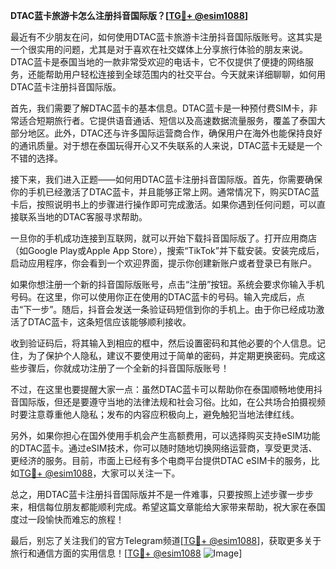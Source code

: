 **DTAC蓝卡旅游卡怎么注册抖音国际版？[[TG💪+ @esim1088](https://t.me/s/esim1088)]**

最近有不少朋友在问，如何使用DTAC蓝卡旅游卡注册抖音国际版账号。这其实是一个很实用的问题，尤其是对于喜欢在社交媒体上分享旅行体验的朋友来说。DTAC蓝卡是泰国当地的一款非常受欢迎的电话卡，它不仅提供了便捷的网络服务，还能帮助用户轻松连接到全球范围内的社交平台。今天就来详细聊聊，如何用DTAC蓝卡注册抖音国际版。

首先，我们需要了解DTAC蓝卡的基本信息。DTAC蓝卡是一种预付费SIM卡，非常适合短期旅行者。它提供语音通话、短信以及高速数据流量服务，覆盖了泰国大部分地区。此外，DTAC还与许多国际运营商合作，确保用户在海外也能保持良好的通讯质量。对于想在泰国玩得开心又不失联系的人来说，DTAC蓝卡无疑是一个不错的选择。

接下来，我们进入正题——如何用DTAC蓝卡注册抖音国际版。首先，你需要确保你的手机已经激活了DTAC蓝卡，并且能够正常上网。通常情况下，购买DTAC蓝卡后，按照说明书上的步骤进行操作即可完成激活。如果你遇到任何问题，可以直接联系当地的DTAC客服寻求帮助。

一旦你的手机成功连接到互联网，就可以开始下载抖音国际版了。打开应用商店（如Google Play或Apple App Store），搜索“TikTok”并下载安装。安装完成后，启动应用程序，你会看到一个欢迎界面，提示你创建新账户或者登录已有账户。

如果你想注册一个新的抖音国际版账号，点击“注册”按钮。系统会要求你输入手机号码。在这里，你可以使用你正在使用的DTAC蓝卡的号码。输入完成后，点击“下一步”。随后，抖音会发送一条验证码短信到你的手机上。由于你已经成功激活了DTAC蓝卡，这条短信应该能够顺利接收。

收到验证码后，将其输入到相应的框中，然后设置密码和其他必要的个人信息。记住，为了保护个人隐私，建议不要使用过于简单的密码，并定期更换密码。完成这些步骤后，你就成功注册了一个全新的抖音国际版账号！

不过，在这里也要提醒大家一点：虽然DTAC蓝卡可以帮助你在泰国顺畅地使用抖音国际版，但还是要遵守当地的法律法规和社会习俗。比如，在公共场合拍摄视频时要注意尊重他人隐私；发布的内容应积极向上，避免触犯当地法律红线。

另外，如果你担心在国外使用手机会产生高额费用，可以选择购买支持eSIM功能的DTAC蓝卡。通过eSIM技术，你可以随时随地切换网络运营商，享受更灵活、更经济的服务。目前，市面上已经有多个电商平台提供DTAC eSIM卡的服务，比如[TG💪+ @esim1088](https://t.me/s/esim1088)，大家可以关注一下。

总之，用DTAC蓝卡注册抖音国际版并不是一件难事，只要按照上述步骤一步步来，相信每位朋友都能顺利完成。希望这篇文章能给大家带来帮助，祝大家在泰国度过一段愉快而难忘的旅程！

最后，别忘了关注我们的官方Telegram频道[[TG💪+ @esim1088](https://t.me/s/esim1088)]，获取更多关于旅行和通信方面的实用信息！[[TG💪+ @esim1088](https://t.me/s/esim1088) ![Image](https://i.postimg.cc/4NQfJmqS/Snipaste-2025-05-13-00-14-12.png)]